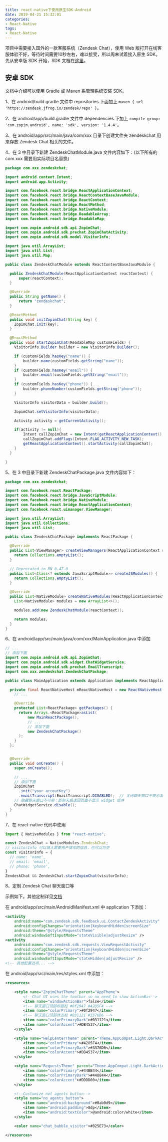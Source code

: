 ```yaml
---
title: react-native下使用原生SDK-Android
date: 2019-04-21 15:32:01
categories: 
- React-Native
tags:
- React-Native
---
```

项目中需要接入国外的一款客服系统（Zendesk Chat），使用 Web 版打开在线客服体验不好，等待时间需要10秒左右，难以接受，所以周末试着接入原生 SDK。先从安卓版 SDK 开始，SDK 文档在[这里](https://developer.zendesk.com/embeddables/docs/android-chat-sdk/introduction)。
<!-- more -->

## 安卓 SDK

文档中介绍可以使用 Gradle 或 Maven 系管理系统安装 SDK。

1、在 android/build.gradle 文件中 repositories 下面加上 `maven { url 'https://zendesk.jfrog.io/zendesk/repo' }`。

2、在 android/app/build.gradle 文件中 dependencies 下加上 `compile group: 'com.zopim.android', name: 'sdk', version: '1.4.4'`。

3、在 android/app/src/main/java/com/xxx 目录下创建文件夹 zendeskchat 用来存放 Zendesk Chat 相关的文件。

4、在 3 中目录下新建 ZendeskChatModule.java 文件内容如下：(以下所有的 com.xxx 需要用实际项目名替换)

```java
package com.xxx.zendeskchat;

import android.content.Intent;
import android.app.Activity;

import com.facebook.react.bridge.ReactApplicationContext;
import com.facebook.react.bridge.ReactContextBaseJavaModule;
import com.facebook.react.bridge.ReactContext;
import com.facebook.react.bridge.ReactMethod;
import com.facebook.react.bridge.NativeModule;
import com.facebook.react.bridge.ReadableArray;
import com.facebook.react.bridge.ReadableMap;

import com.zopim.android.sdk.api.ZopimChat;
import com.zopim.android.sdk.prechat.ZopimChatActivity;
import com.zopim.android.sdk.model.VisitorInfo;

import java.util.ArrayList;
import java.util.List;
import java.util.Map;

public class ZendeskChatModule extends ReactContextBaseJavaModule {

  public ZendeskChatModule(ReactApplicationContext reactContext) {
      super(reactContext);
  }

  @Override
  public String getName() {
      return "zendeskchat";
  }

  @ReactMethod
  public void initZopimChat(String key) {
    ZopimChat.init(key);
  }

  @ReactMethod
  public void startZopimChat(ReadableMap customFields) {
    VisitorInfo.Builder builder = new VisitorInfo.Builder();

    if (customFields.hasKey("name")) {
        builder.name(customFields.getString("name"));
    }
    if (customFields.hasKey("email")) {
        builder.email(customFields.getString("email"));
    }
    if (customFields.hasKey("phone")) {
        builder.phoneNumber(customFields.getString("phone"));
    }

    VisitorInfo visitorData = builder.build();

    ZopimChat.setVisitorInfo(visitorData);

    Activity activity = getCurrentActivity();

    if(activity != null){
        Intent callZopimChat = new Intent(getReactApplicationContext(), ZopimChatActivity.class);
        callZopimChat.addFlags(Intent.FLAG_ACTIVITY_NEW_TASK);
        getReactApplicationContext().startActivity(callZopimChat);
    }
  }

}
```

5、在 3 中目录下新建 ZendeskChatPackage.java 文件内容如下：

```java
package com.xxx.zendeskchat;

import com.facebook.react.ReactPackage;
import com.facebook.react.bridge.JavaScriptModule;
import com.facebook.react.bridge.NativeModule;
import com.facebook.react.bridge.ReactApplicationContext;
import com.facebook.react.uimanager.ViewManager;

import java.util.ArrayList;
import java.util.Collections;
import java.util.List;

public class ZendeskChatPackage implements ReactPackage {

  @Override
  public List<ViewManager> createViewManagers(ReactApplicationContext reactContext) {
    return Collections.emptyList();
  }

  // Deprecated in RN 0.47.0
  public List<Class<? extends JavaScriptModule>> createJSModules() {
    return Collections.emptyList();
  }

  @Override
  public List<NativeModule> createNativeModules(ReactApplicationContext reactContext) {
    List<NativeModule> modules = new ArrayList<>();

    modules.add(new ZendeskChatModule(reactContext));

    return modules;
  }
}
```

6、在 android/app/src/main/java/com/xxx/MainApplication.java 中添加

```java
// ...
// 添加下面
import com.zopim.android.sdk.api.ZopimChat;
import com.zopim.android.sdk.widget.ChatWidgetService;
import com.zopim.android.sdk.prechat.EmailTranscript;
import com.xxx.zendeskchat.ZendeskChatPackage;

public class MainApplication extends Application implements ReactApplication {

  private final ReactNativeHost mReactNativeHost = new ReactNativeHost(this) {
    // ...

    @Override
    protected List<ReactPackage> getPackages() {
      return Arrays.<ReactPackage>asList(
          new MainReactPackage(),
          // ...
          // 添加下面
          new ZendeskChatPackage()
      );
    }
  };


  @Override
  public void onCreate() {
    super.onCreate();

    // ...
    // 添加下面
    ZopimChat
      .init("your accoutKey")
      .emailTranscript(EmailTranscript.DISABLED);  // 关闭聊天窗口不提示发送邮件窗口
    // 隐藏聊天窗口不可用：即聊天后返回页面不显示 widget 组件
    ChatWidgetService.disable();
  }
}
```

7、在 react-native 代码中使用

```js
import { NativeModules } from "react-native";

const ZendeskChat = NativeModules.ZendeskChat;
// visitorInfo 可以填入需要用户填写的信息，也可以为空
const visitorInfo = {
  // name: 'name',
  // email: 'email',
  // phone: 'phone',
}
ZendeskChat && ZendeskChat.startZopimChat(visitorInfo);
```

8、定制 Zendesk Chat 聊天窗口等

示例如下。其他定制详见[文档](https://developer.zendesk.com/embeddables/docs/android-chat-sdk/customization)

在 android/app/src/main/AndroidManifest.xml 中 application 下添加：

```xml
<activity
    android:name="com.zendesk.sdk.feedback.ui.ContactZendeskActivity"
    android:configChanges="orientation|keyboardHidden|screenSize"
    android:theme="@style/RequestsTheme"
    android:windowSoftInputMode="stateVisible|adjustResize" />
<activity
    android:name="com.zendesk.sdk.requests.ViewRequestActivity"
    android:configChanges="orientation|keyboardHidden|screenSize"
    android:theme="@style/RequestsTheme"
    android:windowSoftInputMode="stateHidden|adjustResize" />
<!-- 其他配置选项... -->
```

在 android/app/src/main/res/styles.xml 中添加：

```xml
<resources>

    <style name="ZopimChatTheme" parent="AppTheme">
        <!--Chat UI uses the toolbar so no need to show ActionBar-->
        <item name="windowActionBar">false</item>
        <!-- 聊天窗口顶部标题栏 #0f2947 #4285F4 -->
        <item name="colorPrimary">#0f2947</item>
        <!-- 聊天窗口顶部状态栏 #031121 #3376D6 -->
        <item name="colorPrimaryDark">#031121</item>
        <item name="colorAccent">#DB4537</item>
    </style>

    <style name="HelpCenterTheme" parent="Theme.AppCompat.Light.DarkActionBar">
        <item name="colorPrimary">#4285F4</item>
        <item name="colorPrimaryDark">#3376D6</item>
        <item name="colorAccent">#DB4537</item>
    </style>

    <style name="RequestsTheme" parent="Theme.AppCompat.Light.DarkActionBar">
        <item name="colorPrimary">#44BB44</item>
        <item name="colorPrimaryDark">#448844</item>
        <item name="colorAccent">#DDDD00</item>
    </style>

    <!--Customize not agents button-->
    <style name="no_agents_button">
        <item name="android:background">#0ab0d9</item>
        <item name="android:padding">8dp</item>
        <item name="android:textColor">@android:color/white</item>
    </style>

    <color name="chat_bubble_visitor">#025E73</color>

</resources>
```